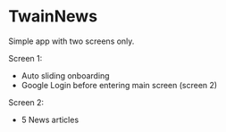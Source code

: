 # TwainNews

Simple app with two screens only.

Screen 1:
- Auto sliding onboarding
- Google Login before entering main screen (screen 2)

Screen 2:
- 5 News articles
